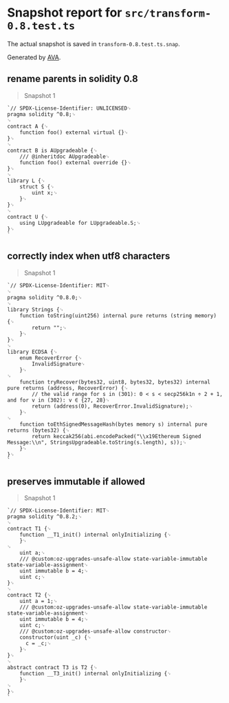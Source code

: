 # Snapshot report for `src/transform-0.8.test.ts`

The actual snapshot is saved in `transform-0.8.test.ts.snap`.

Generated by [AVA](https://avajs.dev).

## rename parents in solidity 0.8

> Snapshot 1

    `// SPDX-License-Identifier: UNLICENSED␊
    pragma solidity ^0.8;␊
    ␊
    contract A {␊
        function foo() external virtual {}␊
    }␊
    ␊
    contract B is AUpgradeable {␊
        /// @inheritdoc AUpgradeable␊
        function foo() external override {}␊
    }␊
    ␊
    library L {␊
        struct S {␊
            uint x;␊
        }␊
    }␊
    ␊
    contract U {␊
        using LUpgradeable for LUpgradeable.S;␊
    }␊
    `

## correctly index when utf8 characters

> Snapshot 1

    `// SPDX-License-Identifier: MIT␊
    ␊
    pragma solidity ^0.8.0;␊
    ␊
    library Strings {␊
        function toString(uint256) internal pure returns (string memory) {␊
            return "";␊
        }␊
    }␊
    ␊
    library ECDSA {␊
        enum RecoverError {␊
            InvalidSignature␊
        }␊
    ␊
        function tryRecover(bytes32, uint8, bytes32, bytes32) internal pure returns (address, RecoverError) {␊
            // the valid range for s in (301): 0 < s < secp256k1n ÷ 2 + 1, and for v in (302): v ∈ {27, 28}␊
            return (address(0), RecoverError.InvalidSignature);␊
        }␊
    ␊
        function toEthSignedMessageHash(bytes memory s) internal pure returns (bytes32) {␊
            return keccak256(abi.encodePacked("\\x19Ethereum Signed Message:\\n", StringsUpgradeable.toString(s.length), s));␊
        }␊
    }␊
    `

## preserves immutable if allowed

> Snapshot 1

    `// SPDX-License-Identifier: MIT␊
    pragma solidity ^0.8.2;␊
    ␊
    contract T1 {␊
        function __T1_init() internal onlyInitializing {␊
        }␊
    ␊
        uint a;␊
        /// @custom:oz-upgrades-unsafe-allow state-variable-immutable state-variable-assignment␊
        uint immutable b = 4;␊
        uint c;␊
    }␊
    ␊
    contract T2 {␊
        uint a = 1;␊
        /// @custom:oz-upgrades-unsafe-allow state-variable-immutable state-variable-assignment␊
        uint immutable b = 4;␊
        uint c;␊
        /// @custom:oz-upgrades-unsafe-allow constructor␊
        constructor(uint _c) {␊
          c = _c;␊
        }␊
    }␊
    ␊
    abstract contract T3 is T2 {␊
        function __T3_init() internal onlyInitializing {␊
        }␊
    ␊
    }␊
    `
